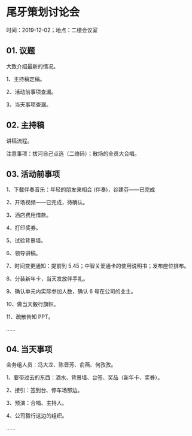 # 尾牙策划讨论会

时间：2019-12-02；地点：二楼会议室

## 01. 议题

大致介绍最新的情况。

1、主持稿定稿。

2、活动前事项查漏。

3、当天事项查漏。

## 02. 主持稿

讲稿流程。

注意事项：拔河自己点选（二维码）；散场的全员大合唱。

## 03. 活动前事项

1、下载伴奏音乐：年轻的朋友来相会 (伴奏)，谷建芬——已完成

2、开场视频——已完成，待确认。

3、酒店费用借款。

4、打印奖券。

5、试验背景墙。

6、领导讲稿。

7、时间变更通知：提前到 5.45；中智关爱通卡的使用说明书；发布座位排布。

8、分装新年卡，当天发放伴手礼。

9、确认单元内实际参加人数，确认 6 号在公司的业主。

10、做当天毅行旗帜。

11、疏散告知 PPT。

......

## 04. 当天事项

会务组人员：冯大龙、陈晋芳、俞燕、何孜孜。

1、要带过去的东西：酒水、背景墙、台签、奖品（新年卡、奖券）。

2、接引：签到台、停车场那边。

3、预演：合唱、主持人。

4、公司毅行这边的组织。

......
